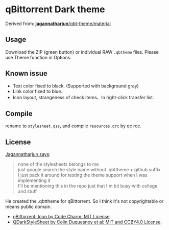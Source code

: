 # qBittorrent Dark theme

Derived from: [**jagannatharjun**/qbt-theme/material](https://github.com/jagannatharjun/qbt-theme)

## Usage
Download the ZIP (green button) or individual RAW `.qbtheme` files. Please use Theme function in Options.

## Known issue
- Text color fixed to black. (Supported with background gray)
- Link color fixed to blue.
- Icon layout, strangeness of check items、In right-click transfer list.

## Compile
rename to `stylesheet.qss`, and compile `resources.qrc` by qc rcc.

## License
[Jagannatharjun says](https://github.com/qbittorrent/qBittorrent/issues/6434#issuecomment-581101910):
> none of the stylesheets belongs to me<br>
>just google search the style name without .qbttheme + github suffix<br>
>I just pack it around for testing the theme support when I was implementing it<br>
>I'll be mentioning this in the repo just that I'm bit busy with college and stuff

He created the .qbttheme for qBittorrent. So I think it's not copyrightable or means public domain.

- [qBittorrent: Icon by Code Charm: MIT License](https://github.com/qbittorrent/qBittorrent/blob/master/src/icons/qbt-theme/README.md).
- [QDarkStyleSheet by Colin Duquesnoy et al: MIT and CCBY4.0 License](https://github.com/ColinDuquesnoy/QDarkStyleSheet).
